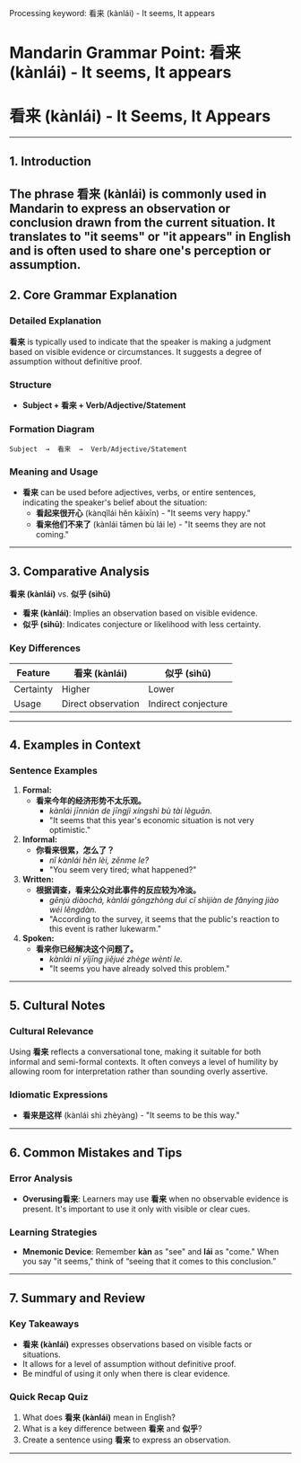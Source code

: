 Processing keyword: 看来 (kànlái) - It seems, It appears
# Mandarin Grammar Point: 看来 (kànlái) - It seems, It appears
# 看来 (kànlái) - It Seems, It Appears
---
## 1. Introduction
The phrase **看来 (kànlái)** is commonly used in Mandarin to express an observation or conclusion drawn from the current situation. It translates to "it seems" or "it appears" in English and is often used to share one's perception or assumption.
---
## 2. Core Grammar Explanation
### Detailed Explanation
**看来** is typically used to indicate that the speaker is making a judgment based on visible evidence or circumstances. It suggests a degree of assumption without definitive proof.
### Structure
- **Subject + 看来 + Verb/Adjective/Statement**
  
### Formation Diagram
```
Subject  →  看来  →  Verb/Adjective/Statement
```
### Meaning and Usage
- **看来** can be used before adjectives, verbs, or entire sentences, indicating the speaker's belief about the situation:
  - **看起来很开心** (kànqǐlái hěn kāixīn) - "It seems very happy."
  - **看来他们不来了** (kànlái tāmen bù lái le) - "It seems they are not coming."
---
## 3. Comparative Analysis
**看来 (kànlái)** vs. **似乎 (sìhū)**
- **看来 (kànlái)**: Implies an observation based on visible evidence. 
- **似乎 (sìhū)**: Indicates conjecture or likelihood with less certainty. 
### Key Differences
| Feature         | 看来 (kànlái)          | 似乎 (sìhū)               |
|-----------------|----------------|--------------------|
| Certainty       | Higher          | Lower              |
| Usage           | Direct observation | Indirect conjecture |
---
## 4. Examples in Context
### Sentence Examples
1. **Formal:**
   - **看来今年的经济形势不太乐观。**
     - *kànlái jīnnián de jīngjì xíngshì bù tài lèguān.*
     - "It seems that this year's economic situation is not very optimistic."
2. **Informal:**
   - **你看来很累，怎么了？**
     - *nǐ kànlái hěn lèi, zěnme le?*
     - "You seem very tired; what happened?"
3. **Written:**
   - **根据调查，看来公众对此事件的反应较为冷淡。**
     - *gēnjù diàochá, kànlái gōngzhòng duì cǐ shìjiàn de fǎnyìng jiào wéi lěngdàn.*
     - "According to the survey, it seems that the public's reaction to this event is rather lukewarm."
4. **Spoken:**
   - **看来你已经解决这个问题了。**
     - *kànlái nǐ yǐjīng jiějué zhège wèntí le.*
     - "It seems you have already solved this problem."
---
## 5. Cultural Notes
### Cultural Relevance
Using **看来** reflects a conversational tone, making it suitable for both informal and semi-formal contexts. It often conveys a level of humility by allowing room for interpretation rather than sounding overly assertive.
### Idiomatic Expressions
- **看来是这样** (kànlái shì zhèyàng) - "It seems to be this way."
  
---
## 6. Common Mistakes and Tips
### Error Analysis
- **Overusing看来**: Learners may use **看来** when no observable evidence is present. It's important to use it only with visible or clear cues.
### Learning Strategies
- **Mnemonic Device**: Remember **kàn** as "see" and **lái** as "come." When you say "it seems," think of “seeing that it comes to this conclusion.”
---
## 7. Summary and Review
### Key Takeaways
- **看来 (kànlái)** expresses observations based on visible facts or situations.
- It allows for a level of assumption without definitive proof.
- Be mindful of using it only when there is clear evidence.
### Quick Recap Quiz
1. What does **看来 (kànlái)** mean in English?
2. What is a key difference between **看来** and **似乎**?
3. Create a sentence using **看来** to express an observation.
---
